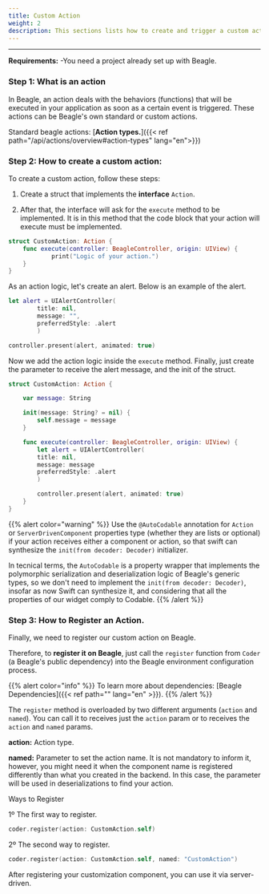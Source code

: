 ```yaml
---
title: Custom Action
weight: 2
description: This sections lists how to create and trigger a custom action
---
```


---

**Requirements:**
 -You need a project already set up with Beagle.

### **Step 1: What is an action** 

In Beagle, an action deals with the behaviors (functions) that will be executed in your application as soon as a certain event is triggered. These actions can be Beagle's own standard or custom actions.

Standard beagle actions: [**Action types.**]({{< ref path="/api/actions/overview#action-types" lang="en">}})


### **Step 2: How to create a custom action:**

To create a custom action, follow these steps:

1. Create a struct that implements the **interface** `Action`.

2. After that, the interface will ask for the `execute` method to be implemented. It is in this method that the code block that your action will execute must be implemented.

```swift
struct CustomAction: Action {
    func execute(controller: BeagleController, origin: UIView) {
            print("Logic of your action.")
    }
}
```

As an action logic, let's create an alert. Below is an example of the alert.

```swift
let alert = UIAlertController(
        title: nil,
        message: "",
        preferredStyle: .alert
        )

controller.present(alert, animated: true)
```

Now we add the action logic inside the `execute` method.
Finally, just create the parameter to receive the alert message, and the init of the struct.

```swift
struct CustomAction: Action {

    var message: String

    init(message: String? = nil) {
        self.message = message
    }

    func execute(controller: BeagleController, origin: UIView) {
        let alert = UIAlertController(
        title: nil,
        message: message
        preferredStyle: .alert 
        )

        controller.present(alert, animated: true)
    }
}
```
{{% alert color="warning" %}}
Use the `@AutoCodable` annotation for `Action` or `ServerDrivenComponent` properties type (whether they are lists or optional) if your action receives either a component or action, so that swift can synthesize the `init(from decoder: Decoder)` initializer.

In tecnical terms, the `AutoCodable` is a property wrapper that implements the polymorphic serialization and deserialization logic of Beagle's generic types, so we don't need to implement the `init(from decoder: Decoder)`, insofar as now Swift can synthesize it, and considering that all the properties of our widget comply to Codable.
{{% /alert %}}

### **Step 3: How to Register an Action.**

Finally, we need to register our custom action on Beagle.

Therefore, to **register it on Beagle**, just call the `register` function from `Coder` (a Beagle's public dependency) into the Beagle environment configuration process.

{{% alert color="info" %}} To learn more about dependencies: [Beagle Dependencies]({{< ref path="" lang="en" >}}). {{% /alert %}}

The `register` method is overloaded by two different arguments (`action` and `named`). You can call it to receives just the `action` param or to receives the `action` and `named` params.

**action:** Action type.

**named:** Parameter to set the action name. It is not mandatory to inform it, however, you might need it when the component name is registered differently than what you created in the backend. In this case, the parameter will be used in deserializations to find your action.

Ways to Register

1º The first way to register.
```swift
coder.register(action: CustomAction.self)
```

2º The second way to register.
```swift 
coder.register(action: CustomAction.self, named: "CustomAction")
```

After registering your customization component, you can use it via server-driven.
